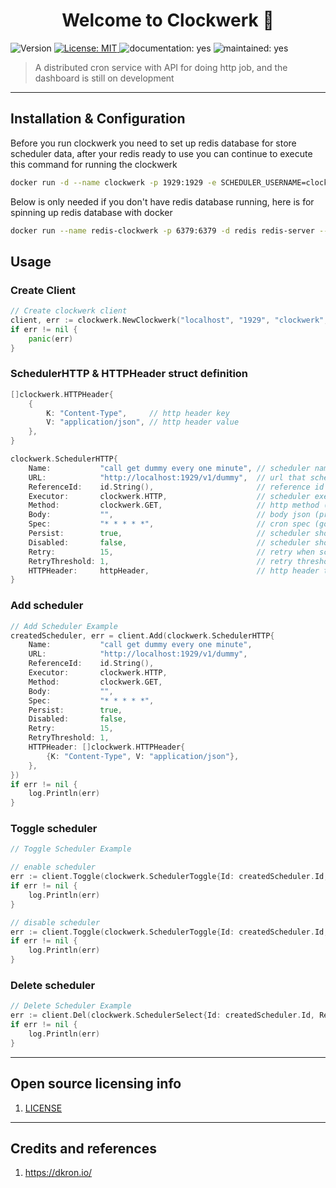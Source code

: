 <h1 align="center">Welcome to Clockwerk 👋</h1>
<p>
  <img alt="Version" src="https://img.shields.io/badge/version-2.0.0-blue.svg?cacheSeconds=2592000" />
  <a href="#" target="_blank">
    <img alt="License: MIT" src="https://img.shields.io/badge/License-MIT-yellow.svg" />
  </a>
  <img alt="documentation: yes" src="https://img.shields.io/badge/Documentation-Yes-green.svg" />
  <img alt="maintained: yes" src="https://img.shields.io/badge/Maintained-Yes-green.svg" />
</p>

> A distributed cron service with API for doing http job, and the dashboard is still on development

----

## Installation & Configuration

Before you run clockwerk you need to set up redis database for store scheduler data, after your 
redis ready to use you can continue to execute this command for running the clockwerk
```bash
docker run -d --name clockwerk -p 1929:1929 -e SCHEDULER_USERNAME=clockwerk -e SCHEDULER_PASSWORD=password -e REDIS_HOST=localhost -e REDIS_PORT=6379 -e REDIS_PASS=redis123  nightsilvertech/clockwerk:2.0.0
```

Below is only needed if you don't have redis database running, here is for spinning up redis database with docker
```bash
docker run --name redis-clockwerk -p 6379:6379 -d redis redis-server --save 60 1 --loglevel warning --requirepass redis123
```

## Usage

### Create Client
```go
// Create clockwerk client
client, err := clockwerk.NewClockwerk("localhost", "1929", "clockwerk", "password")
if err != nil {
    panic(err)
}
```
### SchedulerHTTP & HTTPHeader struct definition
```go
[]clockwerk.HTTPHeader{
    {
        K: "Content-Type",     // http header key
        V: "application/json", // http header value
    },
}
```
```go
clockwerk.SchedulerHTTP{
    Name:           "call get dummy every one minute", // scheduler name
    URL:            "http://localhost:1929/v1/dummy",  // url that scheduler calls
    ReferenceId:    id.String(),                       // reference id is generated as you need (uuid recommended)
    Executor:       clockwerk.HTTP,                    // scheduler executor type (for now just HTTP)
    Method:         clockwerk.GET,                     // http method (available GET POST PUT DELETE)
    Body:           "",                                // body json (prettied with tabulation and new line)
    Spec:           "* * * * *",                       // cron spec (go to https://crontab.guru/ for detail)
    Persist:        true,                              // scheduler should not be deleted if job executed
    Disabled:       false,                             // scheduler should not be running if disabled
    Retry:          15,                                // retry when scheduler unable to execute job
    RetryThreshold: 1,                                 // retry threshold (defined in second unit)
    HTTPHeader:     httpHeader,                        // http header that jobs needed
}
```
### Add scheduler
```go
// Add Scheduler Example
createdScheduler, err = client.Add(clockwerk.SchedulerHTTP{
    Name:           "call get dummy every one minute",
    URL:            "http://localhost:1929/v1/dummy",
    ReferenceId:    id.String(),
    Executor:       clockwerk.HTTP,
    Method:         clockwerk.GET,
    Body:           "",
    Spec:           "* * * * *",
    Persist:        true,
    Disabled:       false,
    Retry:          15,
    RetryThreshold: 1,
    HTTPHeader: []clockwerk.HTTPHeader{
        {K: "Content-Type", V: "application/json"},
    },
})
if err != nil {
    log.Println(err)
}
```

### Toggle scheduler
```go
// Toggle Scheduler Example

// enable scheduler
err := client.Toggle(clockwerk.SchedulerToggle{Id: createdScheduler.Id, ReferenceId: createdScheduler.ReferenceId, Disabled: false})
if err != nil {
    log.Println(err)
}

// disable scheduler
err := client.Toggle(clockwerk.SchedulerToggle{Id: createdScheduler.Id, ReferenceId: createdScheduler.ReferenceId, Disabled: true})
if err != nil {
    log.Println(err)
}
```

### Delete scheduler
```go
// Delete Scheduler Example
err := client.Del(clockwerk.SchedulerSelect{Id: createdScheduler.Id, ReferenceId: createdScheduler.ReferenceId})
if err != nil {
    log.Println(err)
}
```

----

## Open source licensing info
1. [LICENSE](LICENSE)


----

## Credits and references
1. https://dkron.io/